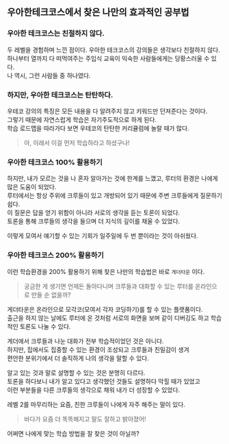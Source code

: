 ## 우아한테크코스에서 찾은 나만의 효과적인 공부법

### 우아한 테크코스는 친절하지 않다.
두 레벨을 경험하며 느낀 점이다. 우아한 테크코스의 강의들은 생각보다 친절하지 않다.  
하나부터 열까지 다 떠먹여주는 주입식 교육이 익숙한 사람들에게는 당황스러울 수 있다.  
나 역시, 그런 사람들 중 하나였다.

### 하지만, 우아한 테크코스는 탄탄하다.
우테코 강의의 특징은 모든 내용을 다 알려주지 않고 키워드만 던져준다는 것이다.  
그렇기 때문에 자연스럽게 학습은 자기주도적으로 하게 된다.  
학습 로드맵을 따라가다 보면 우테코의 탄탄한 커리큘럼에 놀랄 때가 많다.  
> 아, 이래서 이걸 먼저 학습하라고 하셨구나!

### 우아한 테크코스 100% 활용하기
하지만, 내가 모르는 것을 나 혼자 알아가는 것에 한계를 느꼈고, 루터의 환경은 나에게 많은 도움이 되었다.  
루터에서는 항상 주위에 크루들이 있고 개방되어 있기 때문에 주변 크루들에게 질문하기 쉽다.   
이 질문은 답을 얻기 위함이 아니라 서로의 생각을 듣는 토론이 되었다.  
토론을 통해 크루들의 생각을 들으며 더 지식의 깊이를 채울 수 있었다.  

이렇게 모여서 얘기할 수 있는 기회가 일주일에 두 번 뿐이라는 것이 아쉬웠다.

### 우아한 테크코스 200% 활용하기
이런 학습환경을 200% 활용하기 위해 찾은 나만의 학습법은 바로 `게더타운` 이다.
> 궁금한 게 생기면 언제든 돌아다니며 크루들과 대화할 수 있는 루터를 온라인으로 만들 순 없을까?

게더타운은 온라인으로 모각코(모여서 각자 코딩하기)를 할 수 있는 플랫폼이다.  
출근을 하지 않는 날에도 루터에 온 것처럼 서로의 화면을 보며 같이 디버깅도 하고 학습적인 토론도 나눌 수 있다.  

게더에서 크루들과 나눈 대화가 전부 학습적이었던 것은 아니다.  
하지만, 집에서도 집중할 수 있는 환경이 조성되고 크루들과 친밀감이 생겨  
편안한 분위기에서 더 솔직하게 나의 생각을 말할 수 있다.  

알고 있는 것과 말로 설명할 수 있는 것은 분명히 다르다.  
토론을 하다보니 내가 알고 있다고 생각했던 것들도 설명하다 막힐 때가 있었고  
이런 부분들을 다른 크루들의 생각으로 채워 내가 더 성장할 수 있었다.  

레벨 2를 마무리하는 요즘, 친한 크루들이 나에게 자주 해주는 말이 있다.
> 바다가 요즘 더 똑똑해지고 말도 잘하고 밝아졌어!

어쩌면 나에게 맞는 학습 방법을 잘 찾은 것이 아닐까?